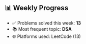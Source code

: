 ## 📊 Weekly Progress

- ✅ Problems solved this week: **13**
- 📚 Most frequent topic: **DSA**
- 🌐 Platforms used: LeetCode (13)
